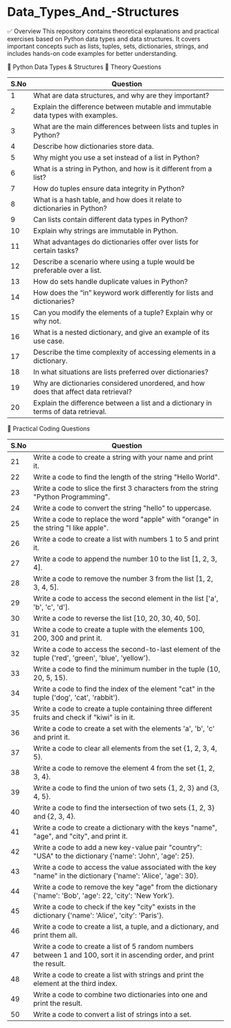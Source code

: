 # Data_Types_And_-Structures

✅ Overview
This repository contains theoretical explanations and practical exercises based on Python data types and data structures. It covers important concepts such as lists, tuples, sets, dictionaries, strings, and includes hands-on code examples for better understanding.

📘 Python Data Types & Structures
🧠 Theory Questions

| S.No | Question                                                                            |
| ---- | ----------------------------------------------------------------------------------- |
| 1    | What are data structures, and why are they important?                               |
| 2    | Explain the difference between mutable and immutable data types with examples.      |
| 3    | What are the main differences between lists and tuples in Python?                   |
| 4    | Describe how dictionaries store data.                                               |
| 5    | Why might you use a set instead of a list in Python?                                |
| 6    | What is a string in Python, and how is it different from a list?                    |
| 7    | How do tuples ensure data integrity in Python?                                      |
| 8    | What is a hash table, and how does it relate to dictionaries in Python?             |
| 9    | Can lists contain different data types in Python?                                   |
| 10   | Explain why strings are immutable in Python.                                        |
| 11   | What advantages do dictionaries offer over lists for certain tasks?                 |
| 12   | Describe a scenario where using a tuple would be preferable over a list.            |
| 13   | How do sets handle duplicate values in Python?                                      |
| 14   | How does the “in” keyword work differently for lists and dictionaries?              |
| 15   | Can you modify the elements of a tuple? Explain why or why not.                     |
| 16   | What is a nested dictionary, and give an example of its use case.                   |
| 17   | Describe the time complexity of accessing elements in a dictionary.                 |
| 18   | In what situations are lists preferred over dictionaries?                           |
| 19   | Why are dictionaries considered unordered, and how does that affect data retrieval? |
| 20   | Explain the difference between a list and a dictionary in terms of data retrieval.  |


🧪 Practical Coding Questions

| S.No | Question                                                                                                               |
| ---- | ---------------------------------------------------------------------------------------------------------------------- |
| 21   | Write a code to create a string with your name and print it.                                                           |
| 22   | Write a code to find the length of the string "Hello World".                                                           |
| 23   | Write a code to slice the first 3 characters from the string "Python Programming".                                     |
| 24   | Write a code to convert the string "hello" to uppercase.                                                               |
| 25   | Write a code to replace the word "apple" with "orange" in the string "I like apple".                                   |
| 26   | Write a code to create a list with numbers 1 to 5 and print it.                                                        |
| 27   | Write a code to append the number 10 to the list \[1, 2, 3, 4].                                                        |
| 28   | Write a code to remove the number 3 from the list \[1, 2, 3, 4, 5].                                                    |
| 29   | Write a code to access the second element in the list \['a', 'b', 'c', 'd'].                                           |
| 30   | Write a code to reverse the list \[10, 20, 30, 40, 50].                                                                |
| 31   | Write a code to create a tuple with the elements 100, 200, 300 and print it.                                           |
| 32   | Write a code to access the second-to-last element of the tuple ('red', 'green', 'blue', 'yellow').                     |
| 33   | Write a code to find the minimum number in the tuple (10, 20, 5, 15).                                                  |
| 34   | Write a code to find the index of the element "cat" in the tuple ('dog', 'cat', 'rabbit').                             |
| 35   | Write a code to create a tuple containing three different fruits and check if "kiwi" is in it.                         |
| 36   | Write a code to create a set with the elements 'a', 'b', 'c' and print it.                                             |
| 37   | Write a code to clear all elements from the set {1, 2, 3, 4, 5}.                                                       |
| 38   | Write a code to remove the element 4 from the set {1, 2, 3, 4}.                                                        |
| 39   | Write a code to find the union of two sets {1, 2, 3} and {3, 4, 5}.                                                    |
| 40   | Write a code to find the intersection of two sets {1, 2, 3} and {2, 3, 4}.                                             |
| 41   | Write a code to create a dictionary with the keys "name", "age", and "city", and print it.                             |
| 42   | Write a code to add a new key-value pair "country": "USA" to the dictionary {'name': 'John', 'age': 25}.               |
| 43   | Write a code to access the value associated with the key "name" in the dictionary {'name': 'Alice', 'age': 30}.        |
| 44   | Write a code to remove the key "age" from the dictionary {'name': 'Bob', 'age': 22, 'city': 'New York'}.               |
| 45   | Write a code to check if the key "city" exists in the dictionary {'name': 'Alice', 'city': 'Paris'}.                   |
| 46   | Write a code to create a list, a tuple, and a dictionary, and print them all.                                          |
| 47   | Write a code to create a list of 5 random numbers between 1 and 100, sort it in ascending order, and print the result. |
| 48   | Write a code to create a list with strings and print the element at the third index.                                   |
| 49   | Write a code to combine two dictionaries into one and print the result.                                                |
| 50   | Write a code to convert a list of strings into a set.                                                                  |
